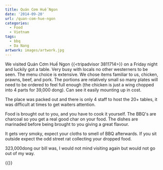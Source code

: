 ```yaml
---
title: Quán Cơm Huế Ngon
date: '2014-09-20'
url: /quan-com-hue-ngon
categories:
  - Food
  - Vietnam
tags:
  - bbq
  - Da Nang
artwork: images/artwork.jpg
---
```


We visited Quán Cơm Huế Ngon {{<tripadvisor 3811714>}} on a Friday night and luckily got a table. Very busy with locals no other westerners to be seen. The menu choice is extensive. We chose items familiar to us, chicken, prawns, beef, and pork. The portions are relatively small so many plates will need to be ordered to feel full enough (the chicken is just a wing chopped into 4 parts for 39,000 dong). Can see it easily mounting up in cost.

The place was packed out and there is only 4 staff to host the 20+ tables, it was difficult at times to get waiters attention.

Food is brought out to you, and you have to cook it yourself. The BBQ's are charcoal so you get a real good char on your food. The dishes are marinaded before being brought to you giving a great flavour.

It gets very smoky, expect your cloths to smell of BBQ afterwards. If you sit outside expect the odd street rat collecting your dropped food.

323,000dong our bill was, I would not mind visiting again but would not go out of my way.

{{<place ChIJCXHPczMYQjERWvCLF3Hu_CY>}}